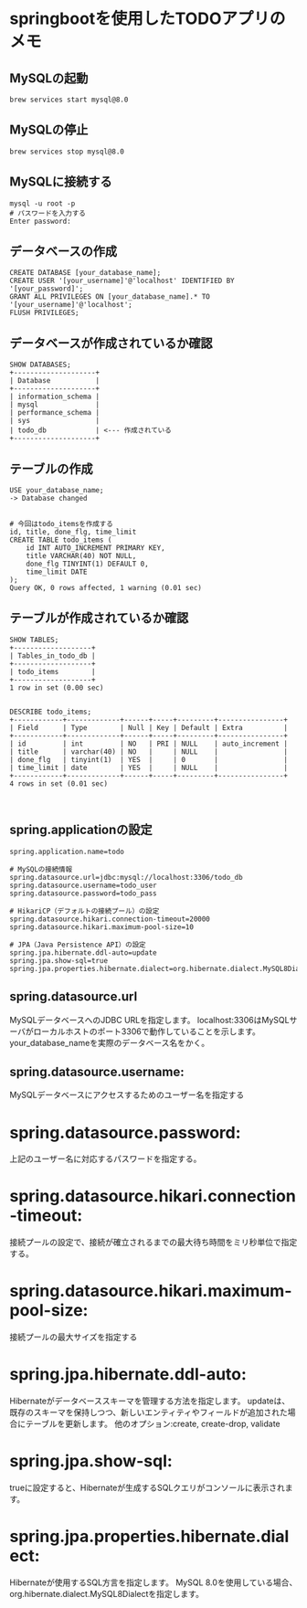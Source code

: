 # springbootを使用したTODOアプリのメモ

##  MySQLの起動
```
brew services start mysql@8.0
```
## MySQLの停止
```
brew services stop mysql@8.0
```
## MySQLに接続する
```
mysql -u root -p
# パスワードを入力する
Enter password: 
```
## データベースの作成
```
CREATE DATABASE [your_database_name];
CREATE USER '[your_username]'@'localhost' IDENTIFIED BY '[your_password]';
GRANT ALL PRIVILEGES ON [your_database_name].* TO '[your_username]'@'localhost';
FLUSH PRIVILEGES;
```

## データベースが作成されているか確認
```
SHOW DATABASES;
+--------------------+
| Database           |
+--------------------+
| information_schema |
| mysql              |
| performance_schema |
| sys                |
| todo_db            | <--- 作成されている
+--------------------+
```
## テーブルの作成
```
USE your_database_name;
-> Database changed


# 今回はtodo_itemsを作成する
id, title, done_flg, time_limit 
CREATE TABLE todo_items (
    id INT AUTO_INCREMENT PRIMARY KEY,
    title VARCHAR(40) NOT NULL,
    done_flg TINYINT(1) DEFAULT 0,
    time_limit DATE
);
Query OK, 0 rows affected, 1 warning (0.01 sec)
```
## テーブルが作成されているか確認
```
SHOW TABLES;
+-------------------+
| Tables_in_todo_db |
+-------------------+
| todo_items        |
+-------------------+
1 row in set (0.00 sec)


DESCRIBE todo_items;
+------------+-------------+------+-----+---------+----------------+
| Field      | Type        | Null | Key | Default | Extra          |
+------------+-------------+------+-----+---------+----------------+
| id         | int         | NO   | PRI | NULL    | auto_increment |
| title      | varchar(40) | NO   |     | NULL    |                |
| done_flg   | tinyint(1)  | YES  |     | 0       |                |
| time_limit | date        | YES  |     | NULL    |                |
+------------+-------------+------+-----+---------+----------------+
4 rows in set (0.01 sec)



```


## spring.applicationの設定
```
spring.application.name=todo

# MySQLの接続情報
spring.datasource.url=jdbc:mysql://localhost:3306/todo_db
spring.datasource.username=todo_user
spring.datasource.password=todo_pass

# HikariCP（デフォルトの接続プール）の設定
spring.datasource.hikari.connection-timeout=20000
spring.datasource.hikari.maximum-pool-size=10

# JPA（Java Persistence API）の設定
spring.jpa.hibernate.ddl-auto=update
spring.jpa.show-sql=true
spring.jpa.properties.hibernate.dialect=org.hibernate.dialect.MySQL8Dialect

```

## spring.datasource.url
MySQLデータベースへのJDBC URLを指定します。
localhost:3306はMySQLサーバがローカルホストのポート3306で動作していることを示します。your_database_nameを実際のデータベース名をかく。
## spring.datasource.username:
MySQLデータベースにアクセスするためのユーザー名を指定する

# spring.datasource.password:
上記のユーザー名に対応するパスワードを指定する。

# spring.datasource.hikari.connection-timeout:
接続プールの設定で、接続が確立されるまでの最大待ち時間をミリ秒単位で指定する。

# spring.datasource.hikari.maximum-pool-size:
接続プールの最大サイズを指定する
# spring.jpa.hibernate.ddl-auto:
Hibernateがデータベーススキーマを管理する方法を指定します。
updateは、既存のスキーマを保持しつつ、新しいエンティティやフィールドが追加された場合にテーブルを更新します。
他のオプション:create, create-drop, validate
# spring.jpa.show-sql:
trueに設定すると、Hibernateが生成するSQLクエリがコンソールに表示されます。

# spring.jpa.properties.hibernate.dialect:
Hibernateが使用するSQL方言を指定します。
MySQL 8.0を使用している場合、org.hibernate.dialect.MySQL8Dialectを指定します。
